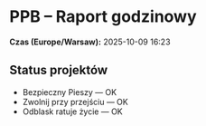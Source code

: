 # PPB – Raport godzinowy
**Czas (Europe/Warsaw):** 2025-10-09 16:23

## Status projektów
- Bezpieczny Pieszy — OK
- Zwolnij przy przejściu — OK
- Odblask ratuje życie — OK

